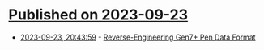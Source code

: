 # [Published on 2023-09-23](index.md)

* [2023-09-23, 20:43:59](https://lobste.rs/s/s3zeqm/reverse_engineering_gen7_pen_data_format) - [Reverse-Engineering Gen7+ Pen Data Format](https://github.com/linux-surface/intel-precise-touch/issues/14)
